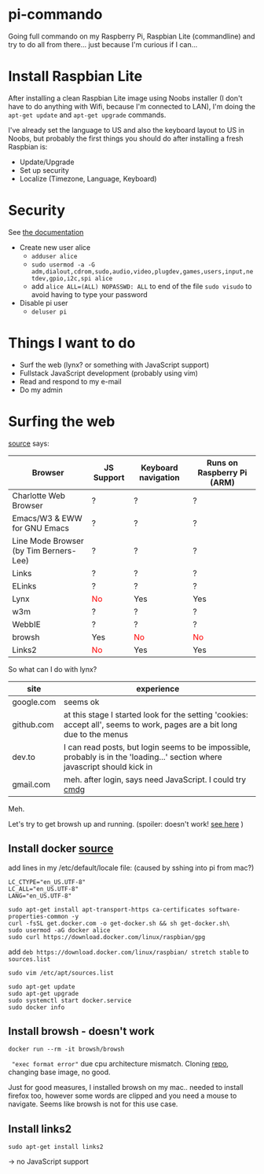 # pi-commando
Going full commando on my Raspberry Pi, Raspbian Lite (commandline) and try to do all from there... just because I'm curious if I can...

# Install Raspbian Lite

After installing a clean Raspbian Lite image using Noobs installer (I don't have to do anything with Wifi, because I'm connected to LAN), I'm doing the `apt-get update` and `apt-get upgrade` commands.

I've already set the language to US and also the keyboard layout to US in Noobs, but probably the first things you should do after installing a fresh Raspbian is:

- Update/Upgrade
- Set up security
- Localize (Timezone, Language, Keyboard)

# Security

See [the documentation](https://www.raspberrypi.org/documentation/configuration/security.md)

- Create new user alice
  - `adduser alice`
  - `sudo usermod -a -G adm,dialout,cdrom,sudo,audio,video,plugdev,games,users,input,netdev,gpio,i2c,spi alice`
  - add `alice ALL=(ALL) NOPASSWD: ALL` to end of the file `sudo visudo` to avoid having to type your password
- Disable pi user
  - `deluser pi`

# Things I want to do

- Surf the web (lynx? or something with JavaScript support)
- Fullstack JavaScript development (probably using vim)
- Read and respond to my e-mail
- Do my admin

# Surfing the web

[source](https://en.wikipedia.org/wiki/Text-based_web_browser) says:

|Browser | JS Support | Keyboard navigation | Runs on Raspberry Pi (ARM) |
|---|---|---|---|
| Charlotte Web Browser  |? | ? | ? |
| Emacs/W3 & EWW for GNU Emacs  |? | ? | ? |
| Line Mode Browser (by Tim Berners-Lee)  |? | ? | ? |
| Links  |? | ? | ? |
| ELinks  |? | ? | ? |
| Lynx  | <span style="color:red">No</span> | Yes | Yes |
| w3m |? | ? | ? |
| WebbIE |? | ? | ? |
| browsh | Yes | <span style="color:red">No</span> |  <span style="color:red">No</span> |
| Links2 | <span style="color:red">No</span> | Yes | Yes |


So what can I do with lynx?

| site | experience |
| --- | --- |
| google.com | seems ok |
| github.com | at this stage I started look for the setting 'cookies: accept all', seems to work, pages are a bit long due to the menus |
| dev.to | I can read posts, but login seems to be impossible, probably is in the 'loading...' section where javascript should kick in |
| gmail.com | meh. after login, says need JavaScript. I could try [cmdg](https://github.com/ThomasHabets/cmdg) |

Meh.

Let's try to get browsh up and running. (spoiler: doesn't work! [see here](https://github.com/browsh-org/browsh/issues/305) )

## Install docker [source](https://www.docker.com/blog/happy-pi-day-docker-raspberry-pi/)

add lines in my /etc/default/locale file: (caused by sshing into pi from mac?)

```
LC_CTYPE="en_US.UTF-8"
LC_ALL="en_US.UTF-8"
LANG="en_US.UTF-8"
```

```
sudo apt-get install apt-transport-https ca-certificates software-properties-common -y
curl -fsSL get.docker.com -o get-docker.sh && sh get-docker.sh\
sudo usermod -aG docker alice
sudo curl https://download.docker.com/linux/raspbian/gpg
```
add `deb https://download.docker.com/linux/raspbian/ stretch stable` to `sources.list`

`sudo vim /etc/apt/sources.list`

```
sudo apt-get update
sudo apt-get upgrade
sudo systemctl start docker.service
sudo docker info
```

## Install browsh - doesn't work

`docker run --rm -it browsh/browsh`

` "exec format error"` due cpu architecture mismatch. Cloning [repo](https://github.com/browsh-org/browsh), changing base image, no good.

Just for good measures, I installed browsh on my mac.. needed to install firefox too, however some words are clipped and you need a mouse to navigate. Seems like browsh is not for this use case.

## Install links2

`sudo apt-get install links2`

-> no JavaScript support
